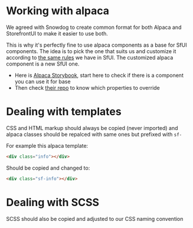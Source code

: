 # Working with alpaca

We agreed with Snowdog to create common format for both Alpaca and StorefrontUI to make it easier to use both.

This is why it's perfectly fine to use alpaca components as a base for SfUI components. The idea is to pick the one that suits us and customize it according to [the same rules](https://github.com/DivanteLtd/storefront-ui/blob/master/docs/customization.md) we have in SfUI.
The customized alpaca component is a new SfUI one.

- Here is [Alpaca Storybook](https://alpaca-ui.now.sh/?path=/story/elements-breadcrumbs--default), start here to check if there is a component you can use it for base
- Then check [their repo](https://github.com/SnowdogApps/alpaca-storybook/tree/develop/components/src) to know which properties to override


# Dealing with templates

CSS and HTML markup should always be copied (never imported) and alpaca classes should be repalced with same ones but prefixed with `sf-`

For example this alpaca template:

````html
<div class="info"></div>
````
Should be copied and changed to:
````html
<div class="sf-info"></div>
````

# Dealing with SCSS

SCSS should also be copied and adjusted to our CSS naming convention

